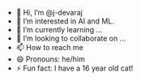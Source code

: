 - 👋 Hi, I’m @j-devaraj
- 👀 I’m interested in AI and ML.
- 🌱 I’m currently learning ...
- 💞️ I’m looking to collaborate on ...
- 📫 How to reach me 
- 😄 Pronouns: he/him
- ⚡ Fun fact: I have a 16 year old cat!

<!---
j-devaraj/j-devaraj is a ✨ special ✨ repository because its `README.md` (this file) appears on your GitHub profile.
You can click the Preview link to take a look at your changes.
--->
